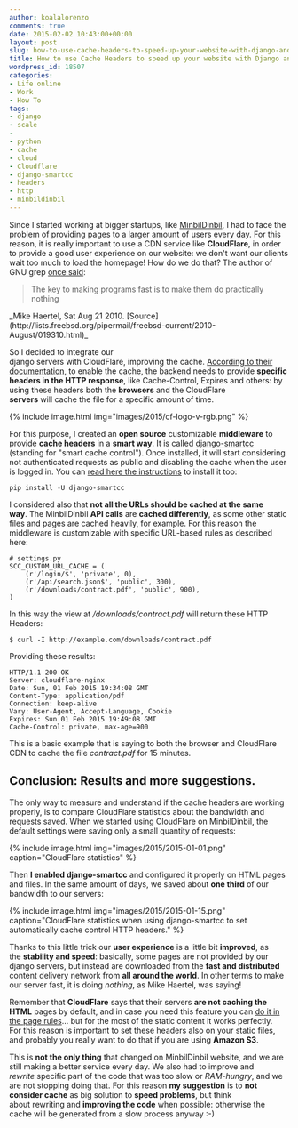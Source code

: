 ```yaml
---
author: koalalorenzo
comments: true
date: 2015-02-02 10:43:00+00:00
layout: post
slug: how-to-use-cache-headers-to-speed-up-your-website-with-django-and-cloudflare
title: How to use Cache Headers to speed up your website with Django and CloudFlare
wordpress_id: 18507
categories:
- Life online
- Work
- How To
tags:
- django
- scale
-
- python
- cache
- cloud
- Cloudflare
- django-smartcc
- headers
- http
- minbildinbil
---
```


Since I started working at bigger startups, like [MinbilDinbil](http://minbildinbil.dk/), I had to face the problem of providing pages to a larger amount of users every day. For this reason, it is really important to use a CDN service like **CloudFlare**, in order to provide a good user experience on our website: we don't want our clients wait too much to load the homepage! How do we do that? The author of GNU grep [once said](http://lists.freebsd.org/pipermail/freebsd-current/2010-August/019310.html):


<blockquote>
The key to making programs fast is to make them
do practically nothing
</blockquote>
_Mike Haertel, Sat Aug 21 2010. [Source](http://lists.freebsd.org/pipermail/freebsd-current/2010-August/019310.html)_


So I decided to integrate our django servers with CloudFlare, improving the cache. [According to their documentation](https://support.cloudflare.com/hc/en-us/articles/202775670-How-Do-I-Tell-CloudFlare-What-to-Cache-), to enable the cache, the backend needs to provide **specific headers in the HTTP response**, like Cache-Control, Expires and others: by using these headers both the **browsers** and the CloudFlare **servers** will cache the file for a specific amount of time.

{%
  include image.html
  img="images/2015/cf-logo-v-rgb.png"
%}

For this purpose, I created an **open source** customizable **middleware** to provide **cache headers** in a **smart way**. It is called [django-smartcc](https://github.com/koalalorenzo/django-smartcc) (standing for "smart cache control"). Once installed, it will start considering not authenticated requests as public and disabling the cache when the user is logged in. You can [read here the instructions](https://github.com/koalalorenzo/django-smartcc/blob/master/README.md#installation) to install it too:

    pip install -U django-smartcc

<!--more-->
I considered also that **not all the URLs should be cached at the same way**. The MinbilDinbil **API calls** are **cached differently**, as some other static files and pages are cached heavily, for example. For this reason the middleware is customizable with specific URL-based rules as described here:


    # settings.py
    SCC_CUSTOM_URL_CACHE = (
        (r'/login/$', 'private', 0),
        (r'/api/search.json$', 'public', 300),
        (r'/downloads/contract.pdf', 'public', 900),
    )

In this way the view at _/downloads/contract.pdf_ will return these HTTP Headers:



    $ curl -I http://example.com/downloads/contract.pdf

Providing these results:

    HTTP/1.1 200 OK
    Server: cloudflare-nginx
    Date: Sun, 01 Feb 2015 19:34:08 GMT
    Content-Type: application/pdf
    Connection: keep-alive
    Vary: User-Agent, Accept-Language, Cookie
    Expires: Sun 01 Feb 2015 19:49:08 GMT
    Cache-Control: private, max-age=900

This is a basic example that is saying to both the browser and CloudFlare CDN to cache the file _contract.pdf_ for 15 minutes.



## Conclusion: Results and more suggestions.



The only way to measure and understand if the cache headers are working properly, is to compare CloudFlare statistics about the bandwidth and requests saved. When we started using CloudFlare on MinbilDinbil, the default settings were saving only a small quantity of requests:

{%
  include image.html
  img="images/2015/2015-01-01.png"
  caption="CloudFlare statistics"
%}

Then **I enabled django-smartcc** and configured it properly on HTML pages and files. In the same amount of days, we saved about **one third** of our bandwidth to our servers:

{%
  include image.html
  img="images/2015/2015-01-15.png"
  caption="CloudFlare statistics when using django-smartcc to set automatically cache control HTTP headers."
%}

Thanks to this little trick our **user experience** is a little bit **improved**, as the **stability and speed**: basically, some pages are not provided by our django servers, but instead are downloaded from the **fast and distributed** content delivery network from **all around the world**. In other terms to make our server fast, it is doing _nothing_, as Mike Haertel, was saying!

Remember that **CloudFlare** says that their servers **are not caching the HTML** pages by default, and in case you need this feature you can [do it in the page rules](https://blog.cloudflare.com/introducing-pagerules-fine-grained-feature-co/)... but for the most of the static content it works perfectly. For this reason is important to set these headers also on your static files, and probably you really want to do that if you are using **Amazon S3**.

This is **not the only thing** that changed on MinbilDinbil website, and we are still making a better service every day. We also had to improve and _rewrite_ specific part of the code that was too slow or _RAM-hungry_, and we are not stopping doing that. For this reason **my suggestion** is to **not consider cache** as big solution to **speed problems**, but think about rewriting and **improving the code** when possible: otherwise the cache will be generated from a slow process anyway :-)
